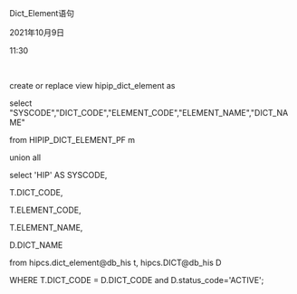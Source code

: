 Dict_Element语句

2021年10月9日

11:30

 

create or replace view hipip_dict_element as

select \"SYSCODE\",\"DICT_CODE\",\"ELEMENT_CODE\",\"ELEMENT_NAME\",\"DICT_NAME\"

from HIPIP_DICT_ELEMENT_PF m

union all

select \'HIP\' AS SYSCODE,

T.DICT_CODE,

T.ELEMENT_CODE,

T.ELEMENT_NAME,

D.DICT_NAME

from hipcs.dict_element@db_his t, hipcs.DICT@db_his D

WHERE T.DICT_CODE = D.DICT_CODE and D.status_code=\'ACTIVE\';
